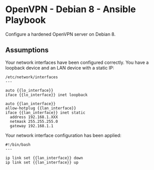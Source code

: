 # OpenVPN - Debian 8 - Ansible Playbook

Configure a hardened OpenVPN server on Debian 8.

## Assumptions

Your network interfaces have been configured correctly. You have a loopback
device and an LAN device with a static IP:
```
/etc/network/interfaces
---

auto {{lo_interface}}
iface {{lo_interface}} inet loopback

auto {{lan_interface}}
allow-hotplug {{lan_interface}}
iface {{lan_interface}} inet static
  address 192.168.1.XXX
  netmask 255.255.255.0
  gateway 192.168.1.1
```

Your network interface configuration has been applied:
```
#!/bin/bash
---

ip link set {{lan_interface}} down
ip link set {{lan_interface}} up
```
